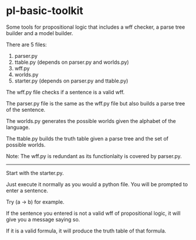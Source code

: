 # pl-basic-toolkit
Some tools for propositional logic that includes a wff checker, a parse tree builder and a model builder. 

There are 5 files:

1) parser.py
2) ttable.py (depends on parser.py and worlds.py)
3) wff.py
4) worlds.py
5) starter.py (depends on parser.py and ttable.py)

The wff.py file checks if a sentence is a valid wff.

The parser.py file is the same as the wff.py file but also builds a parse tree of the
sentence.

The worlds.py generates the possible worlds given the alphabet of the language.

The ttable.py builds the truth table given a parse tree and the set of possible worlds.

Note: The wff.py is redundant as its functionlaity is covered by parser.py.

-----------------------------------------------------------------------------

Start with the starter.py.

Just execute it normally as you would a python file.
You will be prompted to enter a sentence.
 
Try (a -> b) for example. 

If the sentence you entered is not a valid wff of propositional logic, it will
give you a message saying so. 

If it is a valid formula, it will produce the truth table of that formula.
